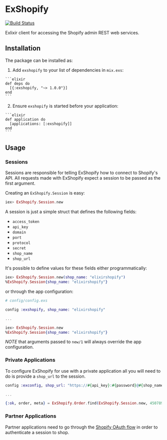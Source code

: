 # ExShopify

[![Build Status](https://travis-ci.org/sticksnleaves/exshopify.svg?branch=master)](https://travis-ci.org/sticksnleaves/exshopify)

Exlixir client for accessing the Shopify admin REST web services.

## Installation

The package can be installed as:

  1. Add `exshopify` to your list of dependencies in `mix.exs`:

    ```elixir
    def deps do
      [{:exshopify, "~> 1.0.0"}]
    end
    ```

  2. Ensure `exshopify` is started before your application:

    ```elixir
    def application do
      [applications: [:exshopify]]
    end
    ```

## Usage

### Sessions

Sessions are responsible for telling ExShopify how to connect to Shopify's API.
All requests made with ExShopify expect a session to be passed as the first
argument.

Creating an `ExShopify.Session` is easy:

```elixir
iex> ExShopify.Session.new
```

A session is just a simple struct that defines the following fields:

  * `access_token`
  * `api_key`
  * `domain`
  * `port`
  * `protocol`
  * `secret`
  * `shop_name`
  * `shop_url`

It's possible to define values for these fields either programmatically:

```elixir
iex> ExShopify.Session.new(shop_name: "elixirshopify")
%ExShopify.Session{shop_name: "elixirshopify"}
```

or through the app configuration:

```elixir
# config/config.exs

config :exshopify, shop_name: "elixirshopify"

...

iex> ExShopify.Session.new
%ExShopify.Session{shop_name: "elixirshopify"}
```

*NOTE* that arguments passed to `new/1` will always override the app
configuration.

### Private Applications

To configure ExShopify for use with a private application all you will need
to do is provide a `shop_url` to the session.

```elixir
config :exconfig, shop_url: "https://#{api_key}:#{password}@#{shop_name}.myshopify.com/admin")

...

{:ok, order, meta} = ExShopify.Order.find(ExShopify.Session.new, 450789469)
```

### Partner Applications

Partner applications need to go through the
[Shopify OAuth flow](https://help.shopify.com/api/guides/authentication/oauth)
in order to authenticate a session to shop.
